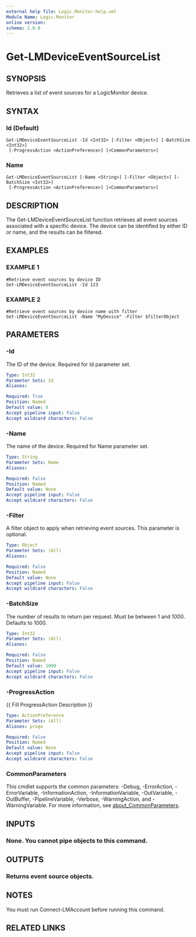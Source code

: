 ```yaml
---
external help file: Logic.Monitor-help.xml
Module Name: Logic.Monitor
online version:
schema: 2.0.0
---
```


# Get-LMDeviceEventSourceList

## SYNOPSIS
Retrieves a list of event sources for a LogicMonitor device.

## SYNTAX

### Id (Default)
```
Get-LMDeviceEventSourceList -Id <Int32> [-Filter <Object>] [-BatchSize <Int32>]
 [-ProgressAction <ActionPreference>] [<CommonParameters>]
```

### Name
```
Get-LMDeviceEventSourceList [-Name <String>] [-Filter <Object>] [-BatchSize <Int32>]
 [-ProgressAction <ActionPreference>] [<CommonParameters>]
```

## DESCRIPTION
The Get-LMDeviceEventSourceList function retrieves all event sources associated with a specific device.
The device can be identified by either ID or name, and the results can be filtered.

## EXAMPLES

### EXAMPLE 1
```
#Retrieve event sources by device ID
Get-LMDeviceEventSourceList -Id 123
```

### EXAMPLE 2
```
#Retrieve event sources by device name with filter
Get-LMDeviceEventSourceList -Name "MyDevice" -Filter $filterObject
```

## PARAMETERS

### -Id
The ID of the device.
Required for Id parameter set.

```yaml
Type: Int32
Parameter Sets: Id
Aliases:

Required: True
Position: Named
Default value: 0
Accept pipeline input: False
Accept wildcard characters: False
```

### -Name
The name of the device.
Required for Name parameter set.

```yaml
Type: String
Parameter Sets: Name
Aliases:

Required: False
Position: Named
Default value: None
Accept pipeline input: False
Accept wildcard characters: False
```

### -Filter
A filter object to apply when retrieving event sources.
This parameter is optional.

```yaml
Type: Object
Parameter Sets: (All)
Aliases:

Required: False
Position: Named
Default value: None
Accept pipeline input: False
Accept wildcard characters: False
```

### -BatchSize
The number of results to return per request.
Must be between 1 and 1000.
Defaults to 1000.

```yaml
Type: Int32
Parameter Sets: (All)
Aliases:

Required: False
Position: Named
Default value: 1000
Accept pipeline input: False
Accept wildcard characters: False
```

### -ProgressAction
{{ Fill ProgressAction Description }}

```yaml
Type: ActionPreference
Parameter Sets: (All)
Aliases: proga

Required: False
Position: Named
Default value: None
Accept pipeline input: False
Accept wildcard characters: False
```

### CommonParameters
This cmdlet supports the common parameters: -Debug, -ErrorAction, -ErrorVariable, -InformationAction, -InformationVariable, -OutVariable, -OutBuffer, -PipelineVariable, -Verbose, -WarningAction, and -WarningVariable. For more information, see [about_CommonParameters](http://go.microsoft.com/fwlink/?LinkID=113216).

## INPUTS

### None. You cannot pipe objects to this command.
## OUTPUTS

### Returns event source objects.
## NOTES
You must run Connect-LMAccount before running this command.

## RELATED LINKS
